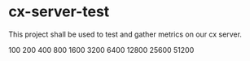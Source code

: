 # cx-server-test
This project shall be used to test and gather metrics on our cx server.

100
200
400
800
1600
3200
6400
12800
25600
51200